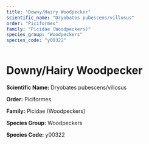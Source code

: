 ```yaml
---
title: "Downy/Hairy Woodpecker"
scientific_name: "Dryobates pubescens/villosus"
order: "Piciformes"
family: "Picidae (Woodpeckers)"
species_group: "Woodpeckers"
species_code: "y00322"
---
```


# Downy/Hairy Woodpecker

**Scientific Name:** Dryobates pubescens/villosus

**Order:** Piciformes

**Family:** Picidae (Woodpeckers)

**Species Group:** Woodpeckers

**Species Code:** y00322
